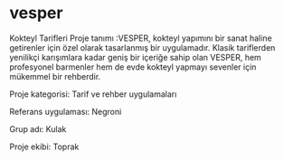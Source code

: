 # vesper
Kokteyl Tarifleri
Proje tanımı :VESPER, kokteyl yapımını bir sanat haline getirenler için özel olarak tasarlanmış bir uygulamadır. Klasik tariflerden yenilikçi karışımlara kadar geniş bir içeriğe sahip olan VESPER, hem profesyonel barmenler hem de evde kokteyl yapmayı sevenler için mükemmel bir rehberdir.

Proje kategorisi: Tarif ve rehber uygulamaları

Referans uygulaması: Negroni

Grup adı: Kulak

Proje ekibi: Toprak
